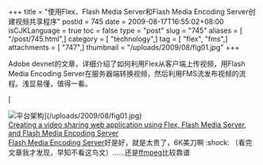 +++
title = "使用Flex、Flash Media Server和Flash Media Encoding Server创建视频共享程序"
postid = 745
date = 2009-08-17T16:55:02+08:00
isCJKLanguage = true
toc = false
type = "post"
slug = "745"
aliases = [ "/post/745.html",]
category = [ "technology",]
tag = [ "flex", "fms",]
attachments = [ "747",]
thumbnail = "/uploads/2009/08/fig01.jpg"
+++


Adobe devnet的文章，详细介绍了如何利用Flex从客户端上传视频，用Flash
Media Encoding
Server在服务器端转换视频，然后利用FMS流发布视频的流程。浅显易懂，值得一看。

[  

![平台架构](/uploads/2009/08/fig01.jpg "平台架构")](/uploads/2009/08/fig01.jpg)  
[Creating a video sharing web application using Flex, Flash Media
Server, and Flash Media Encoding
Server](http://www.adobe.com/devnet/flashmediaserver/articles/video_sharing_web_app.html)  
[Flash Media Encoding
Server](http://www.adobe.com/cn/products/flashmediaencoding/)好是好，就是太贵了，6K美刀啊
:shock:
（看完文章我才发现，早知不看这鸟文）……还是[ffmpeg](http://ffmpeg.org/)比较靠谱

